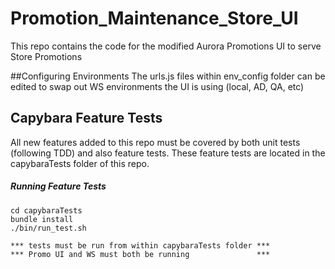# Promotion_Maintenance_Store_UI
This repo contains the code for the modified Aurora Promotions UI to serve Store Promotions

##Configuring Environments
The urls.js files within env_config folder can be edited to swap out WS environments the UI is using (local, AD, QA, etc)

## Capybara Feature Tests
All new features added to this repo must be covered by both unit tests (following TDD) and also feature tests. These feature tests are located in the capybaraTests folder of this repo.
##### Running Feature Tests
  ```
  cd capybaraTests
  bundle install
  ./bin/run_test.sh
  
  *** tests must be run from within capybaraTests folder ***
  *** Promo UI and WS must both be running               ***
  ```
